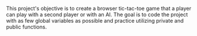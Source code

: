 This project's objective is to create a browser tic-tac-toe game that a player can play with a second player or with an AI. The goal is to code the project with as few global variables as possible and practice utilizing private and public functions.